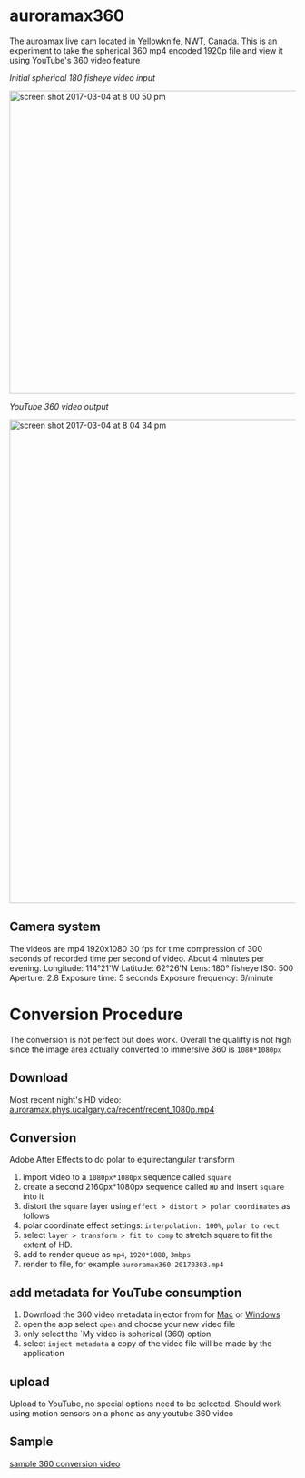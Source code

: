 # auroramax360
The auroamax live cam located in Yellowknife, NWT, Canada. This is an experiment to take the spherical 360 mp4 encoded 1920p file and view it using YouTube's 360 video feature

*Initial spherical 180 fisheye video input*

<img width="534" alt="screen shot 2017-03-04 at 8 00 50 pm" src="https://cloud.githubusercontent.com/assets/3287519/23583547/a01290ea-0115-11e7-97b3-4d682a704bf0.png">

*YouTube 360 video output*

<img width="852" alt="screen shot 2017-03-04 at 8 04 34 pm" src="https://cloud.githubusercontent.com/assets/3287519/23583566/d594b41e-0115-11e7-8381-bb6331501386.png">

## Camera system
The videos are mp4 1920x1080 30 fps for time compression of 300 seconds of recorded time per second of video. About 4 minutes per evening.
Longitude: 114°21'W
Latitude: 62°26'N
Lens: 180° fisheye
ISO: 500
Aperture: 2.8
Exposure time: 5 seconds
Exposure frequency: 6/minute

# Conversion Procedure
The conversion is not perfect but does work. Overall the qualifty is not high since the image area actually converted to immersive 360 is `1080*1080px`

## Download
Most recent night's HD video: 
[auroramax.phys.ucalgary.ca/recent/recent_1080p.mp4](http://auroramax.phys.ucalgary.ca/recent/recent_1080p.mp4)

## Conversion
Adobe After Effects to do polar to equirectangular transform

1. import video to a `1080px*1080px` sequence called `square`
2. create a second 2160px*1080px sequence called `HD` and insert `square` into it
3. distort the `square` layer using `effect > distort > polar coordinates` as follows
4. polar coordinate effect settings: `interpolation: 100%`, `polar to rect`
3. select `layer > transform > fit to comp` to stretch square to fit the extent of HD. 
4. add to render queue as `mp4`, `1920*1080`, `3mbps`
5. render to file, for example `auroramax360-20170303.mp4`

## add metadata for YouTube consumption
1. Download the 360 video metadata injector from for [Mac](https://github.com/google/spatial-media/releases/download/v2.0/360.Video.Metadata.Tool.mac.zip) or [Windows](https://github.com/google/spatial-media/releases/download/v2.0/360.Video.Metadata.Tool.win.zip)
2. open the app select `open` and choose your new video file
3. only select the `My video is spherical (360) option
4. select `inject metadata` a copy of the video file will be made by the application

## upload
Upload to YouTube, no special options need to be selected. Should work using motion sensors on a phone as any youtube 360 video

## Sample
[sample 360 conversion video](https://youtu.be/JIaGnnANCAo)
